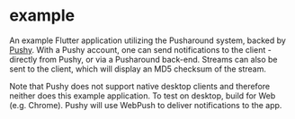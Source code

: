 # example

An example Flutter application utilizing the Pusharound system, backed by [Pushy](https://pushy.me). With a Pushy account, one can send notifications to the client - directly from Pushy, or via a Pusharound back-end. Streams can also be sent to the client, which will display an MD5 checksum of the stream.

Note that Pushy does not support native desktop clients and therefore neither does this example application. To test on desktop, build for Web (e.g. Chrome). Pushy will use WebPush to deliver notifications to the app.
